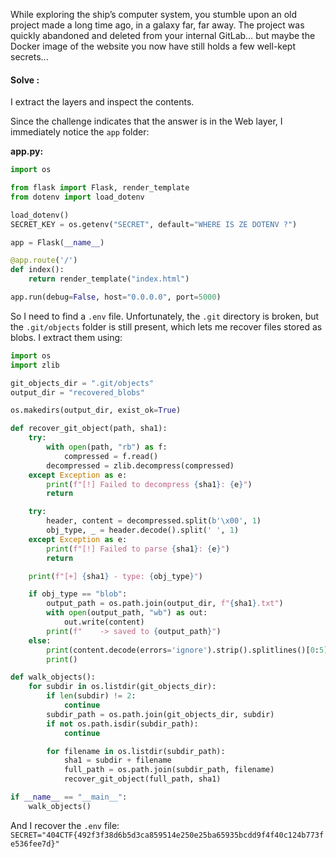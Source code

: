While exploring the ship’s computer system, you stumble upon an old project made a long time ago, in a galaxy far, far away. The project was quickly abandoned and deleted from your internal GitLab… but maybe the Docker image of the website you now have still holds a few well-kept secrets...

#### Solve :

I extract the layers and inspect the contents.

Since the challenge indicates that the answer is in the Web layer, I immediately notice the `app` folder:

**app.py:**

```python
import os

from flask import Flask, render_template
from dotenv import load_dotenv

load_dotenv()
SECRET_KEY = os.getenv("SECRET", default="WHERE IS ZE DOTENV ?")

app = Flask(__name__)

@app.route('/')
def index():
    return render_template("index.html")

app.run(debug=False, host="0.0.0.0", port=5000)
```

So I need to find a `.env` file. Unfortunately, the `.git` directory is broken, but the `.git/objects` folder is still present, which lets me recover files stored as blobs. I extract them using:

```python
import os
import zlib

git_objects_dir = ".git/objects"
output_dir = "recovered_blobs"

os.makedirs(output_dir, exist_ok=True)

def recover_git_object(path, sha1):
    try:
        with open(path, "rb") as f:
            compressed = f.read()
        decompressed = zlib.decompress(compressed)
    except Exception as e:
        print(f"[!] Failed to decompress {sha1}: {e}")
        return

    try:
        header, content = decompressed.split(b'\x00', 1)
        obj_type, _ = header.decode().split(' ', 1)
    except Exception as e:
        print(f"[!] Failed to parse {sha1}: {e}")
        return

    print(f"[+] {sha1} - type: {obj_type}")

    if obj_type == "blob":
        output_path = os.path.join(output_dir, f"{sha1}.txt")
        with open(output_path, "wb") as out:
            out.write(content)
        print(f"    -> saved to {output_path}")
    else:
        print(content.decode(errors='ignore').strip().splitlines()[0:5])
        print()

def walk_objects():
    for subdir in os.listdir(git_objects_dir):
        if len(subdir) != 2:
            continue
        subdir_path = os.path.join(git_objects_dir, subdir)
        if not os.path.isdir(subdir_path):
            continue

        for filename in os.listdir(subdir_path):
            sha1 = subdir + filename
            full_path = os.path.join(subdir_path, filename)
            recover_git_object(full_path, sha1)

if __name__ == "__main__":
    walk_objects()
```

And I recover the `.env` file:
`SECRET="404CTF{492f3f38d6b5d3ca859514e250e25ba65935bcdd9f4f40c124b773fe536fee7d}"`